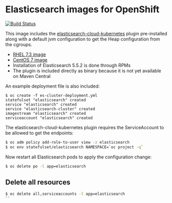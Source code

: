 # Elasticsearch images for OpenShift

[![Build Status](https://travis-ci.org/ansibleplaybookbundle/es-apb.svg?branch=master)](https://travis-ci.org/RHsyseng/docker-rhel-elasticsearch)

This image includes the [elasticsearch-cloud-kubernetes](https://github.com/fabric8io/elasticsearch-cloud-kubernetes) plugin pre-installed along with
a default jvm configuration to get the Heap configuration from the cgroups.

 * [RHEL 7.3 image](./Dockerfile)
 * [CentOS 7 image](./Dockerfile.centos7)
 * Installation of Elasticsearch 5.5.2 is done through RPMs
 * The plugin is included directly as binary because it is not yet available on Maven Central

An example deployment file is also included:
```
$ oc create -f es-cluster-deployment.yml
statefulset "elasticsearch" created
service "elasticsearch" created
service "elasticsearch-cluster" created
imagestream "elasticsearch" created
serviceaccount "elasticsearch" created
```

The elasticsearch-cloud-kubernetes plugin requires the ServiceAccount to be allowed to get the endpoints:
```bash
$ oc adm policy add-role-to-user view -z elasticsearch
$ oc env statefulset/elasticsearch NAMESPACE=`oc project -q`
```
Now restart all Elasticsearch pods to apply the configuration change:
```bash
$ oc delete po -l app=elasticsearch
```

## Delete all resources
```bash
$ oc delete all,serviceaccounts -l app=elasticsearch
``
